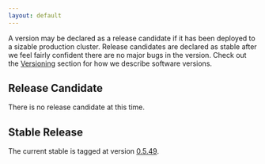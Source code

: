 ```yaml
---
layout: default
---
```

A version may be declared as a release candidate if it has been deployed to a sizable production cluster. Release candidates are declared as stable after we feel fairly confident there are no major bugs in the version. Check out the [Versioning](Versioning.html) section for how we describe software versions.

Release Candidate
-----------------

There is no release candidate at this time.

Stable Release
--------------

The current stable is tagged at version [0.5.49](https://github.com/metamx/druid/tree/druid-0.5.49).
